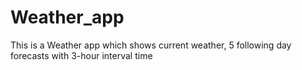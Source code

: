 # Weather_app

This is a Weather app which shows current weather, 5 following day forecasts with 3-hour interval time

